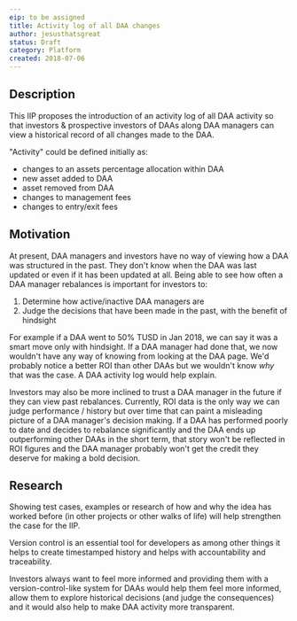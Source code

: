 ```yaml
---
eip: to be assigned
title: Activity log of all DAA changes
author: jesusthatsgreat
status: Draft
category: Platform
created: 2018-07-06
---
```


<!--You can leave these HTML comments in your merged IIP and delete the visible duplicate text guides, they will not appear and may be helpful to refer to if you edit it again. This is the suggested template for new IIPs. Note that an IIP number will be assigned by an editor. When opening a pull request to submit your IIP, please use an abbreviated title in the filename, `iip-title_abbrev.md`. The title should be 44 characters or less.-->

## Description
<!--Provide a simplified and layman-accessible explanation of the IIP.-->
This IIP proposes the introduction of an activity log of all DAA activity so that investors & prospective investors of DAAs along DAA managers can view a historical record of all changes made to the DAA. 

"Activity" could be defined initially as:
* changes to an assets percentage allocation within DAA
* new asset added to DAA
* asset removed from DAA
* changes to management fees
* changes to entry/exit fees 

## Motivation
<!-- The motivation should clearly explain why the existing system is inadequate to address the problem that the IIP solves. -->
At present, DAA managers and investors have no way of viewing how a DAA was structured in the past. They don't know when the DAA was last updated or even if it has been updated at all. Being able to see how often a DAA manager rebalances is important for investors to:
1. Determine how active/inactive DAA managers are 
2. Judge the decisions that have been made in the past, with the benefit of hindsight

For example if a DAA went to 50% TUSD in Jan 2018, we can say it was a smart move only with hindsight. If a DAA manager had done that, we now wouldn't have any way of knowing from looking at the DAA page. We'd probably notice a better ROI than other DAAs but we wouldn't know *why* that was the case. A DAA activity log would help explain. 

Investors may also be more inclined to trust a DAA manager in the future if they can view past rebalances. Currently, ROI data is the only way we can judge performance / history but over time that can paint a misleading picture of a DAA manager's decision making. If a DAA has performed poorly to date and decides to rebalance significantly and the DAA ends up outperforming other DAAs in the short term, that story won't be reflected in ROI figures and the DAA manager probably won't get the credit they deserve for making a bold decision.

## Research
<!--Showing test cases, examples or research of how and why the idea has worked before (in other projects or other walks of life) will help strengthen the case for the IIP.-->
Showing test cases, examples or research of how and why the idea has worked before (in other projects or other walks of life) will help strengthen the case for the IIP.

Version control is an essential tool for developers as among other things it helps to create timestamped history and helps with accountability and traceability. 

Investors always want to feel more informed and providing them with a version-control-like system for DAAs would help them feel more informed, allow them to explore historical decisions (and judge the consequences) and it would also help to make DAA activity more transparent.
